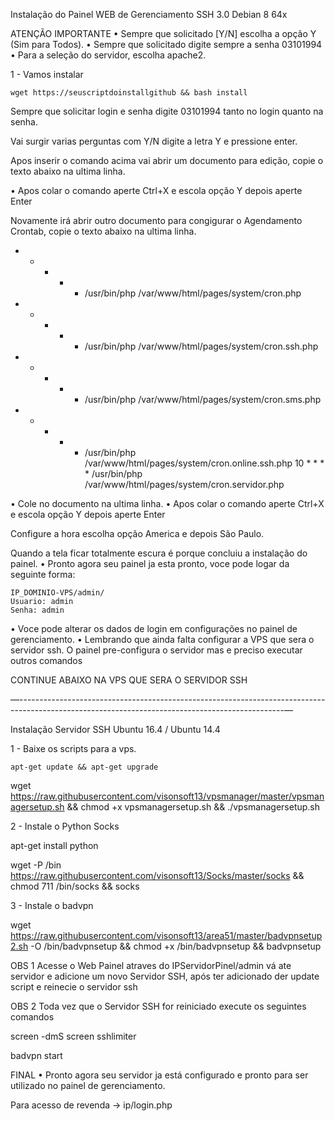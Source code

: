 Instalação do Painel WEB de Gerenciamento SSH 3.0
	Debian 8 64x

ATENÇÃO IMPORTANTE
	• Sempre que solicitado [Y/N] escolha a opção Y (Sim para Todos).
	• Sempre que solicitado digite sempre a senha 03101994
	• Para a seleção do servidor, escolha apache2.

1 - Vamos instalar

	wget https://seuscriptdoinstallgithub && bash install


Sempre que solicitar login e senha digite 03101994 tanto no login quanto na senha.

Vai surgir varias perguntas com Y/N digite a letra Y e pressione enter.

Apos inserir o comando acima vai abrir um documento para edição, copie o texto abaixo na ultima linha.

<?php $pass = '03101994';?>

• Apos colar o comando aperte Ctrl+X e escola opção Y depois aperte Enter


Novamente irá abrir outro documento para congigurar o Agendamento Crontab, copie o texto abaixo na ultima linha.


* * * * * /usr/bin/php /var/www/html/pages/system/cron.php 
* * * * * /usr/bin/php /var/www/html/pages/system/cron.ssh.php 
* * * * * /usr/bin/php /var/www/html/pages/system/cron.sms.php 
* * * * * /usr/bin/php /var/www/html/pages/system/cron.online.ssh.php
10 * * * * /usr/bin/php /var/www/html/pages/system/cron.servidor.php

• Cole no documento na ultima linha.
• Apos colar o comando aperte Ctrl+X e escola opção Y depois aperte Enter

Configure a hora escolha opção America e depois São Paulo.	

Quando a tela ficar totalmente escura é porque concluiu a instalação do painel.
• Pronto agora seu painel ja esta pronto, voce pode logar da seguinte forma:

	IP_DOMINIO-VPS/admin/
	Usuario: admin
	Senha: admin

• Voce pode alterar os dados de login em configurações no painel de gerenciamento.
• Lembrando que ainda falta configurar a VPS que sera o servidor ssh. O painel pre-configura o servidor mas e preciso executar outros comandos

CONTINUE ABAIXO NA VPS QUE SERA O SERVIDOR SSH

—------------------------------------------------------------------------------------------------------------------------------------------------—

Instalação Servidor SSH
 Ubuntu 16.4 / Ubuntu 14.4

1 - Baixe os scripts para a vps.

 
    apt-get update && apt-get upgrade
 
 wget https://raw.githubusercontent.com/visonsoft13/vpsmanager/master/vpsmanagersetup.sh && chmod +x vpsmanagersetup.sh && ./vpsmanagersetup.sh

2 - Instale o Python Socks

apt-get install python

wget -P /bin https://raw.githubusercontent.com/visonsoft13/Socks/master/socks && chmod 711 /bin/socks && socks

3 - Instale o badvpn

wget https://raw.githubusercontent.com/visonsoft13/area51/master/badvpnsetup2.sh -O /bin/badvpnsetup && chmod +x /bin/badvpnsetup && badvpnsetup


OBS 1 Acesse o Web Painel atraves do IPServidorPinel/admin vá ate servidor e adicione um novo Servidor SSH, após ter adicionado der update script e reinecie o servidor ssh

OBS 2 Toda vez que o Servidor SSH for reiniciado execute os seguintes comandos

screen -dmS screen sshlimiter

badvpn start

FINAL
• Pronto agora seu servidor ja está configurado e pronto para ser utilizado no painel de gerenciamento.






Para acesso de revenda ->  ip/login.php


